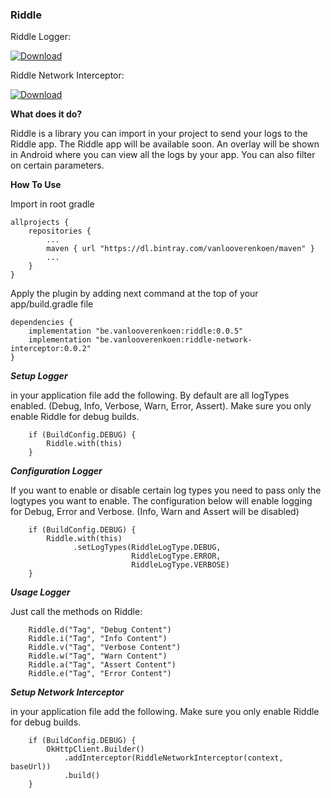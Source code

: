 ### Riddle ### 
Riddle Logger:

[ ![Download](https://api.bintray.com/packages/vanlooverenkoen/maven/riddle/images/download.svg) ](https://bintray.com/vanlooverenkoen/maven/riddle/_latestVersion)

Riddle Network Interceptor:

[ ![Download](https://api.bintray.com/packages/vanlooverenkoen/maven/riddle-network-interceptor/images/download.svg) ](https://bintray.com/vanlooverenkoen/maven/riddle-network-interceptor/_latestVersion)

**What does it do?**

Riddle is a library you can import in your project to send your logs to the Riddle app. The Riddle app will be available soon. An overlay will be shown in Android where you can view all the logs by your app. You can also filter on certain parameters.

**How To Use**

Import in root gradle

    allprojects {
        repositories {
            ...
            maven { url "https://dl.bintray.com/vanlooverenkoen/maven" }
            ...
        }
    }

Apply the plugin by adding next command at the top of your app/build.gradle file

    dependencies {
        implementation "be.vanlooverenkoen:riddle:0.0.5"
        implementation "be.vanlooverenkoen:riddle-network-interceptor:0.0.2"
    }

***Setup Logger***

in your application file add the following. By default are all logTypes enabled. (Debug, Info, Verbose, Warn, Error, Assert). Make sure you only enable Riddle for debug builds.

        if (BuildConfig.DEBUG) {
            Riddle.with(this)
        }

***Configuration Logger***

If you want to enable or disable certain log types you need to pass only the logtypes you want to enable. The configuration below will enable logging for Debug, Error and Verbose. (Info, Warn and Assert will be disabled)

        if (BuildConfig.DEBUG) {
            Riddle.with(this)
                  .setLogTypes(RiddleLogType.DEBUG,
                               RiddleLogType.ERROR,
                               RiddleLogType.VERBOSE)
        }

***Usage Logger***

Just call the methods on Riddle:
 
        Riddle.d("Tag", "Debug Content")       
        Riddle.i("Tag", "Info Content")       
        Riddle.v("Tag", "Verbose Content")       
        Riddle.w("Tag", "Warn Content")       
        Riddle.a("Tag", "Assert Content")     
        Riddle.e("Tag", "Error Content")
        
        
 ***Setup Network Interceptor***

in your application file add the following. Make sure you only enable Riddle for debug builds.

        if (BuildConfig.DEBUG) {
            OkHttpClient.Builder()
                .addInterceptor(RiddleNetworkInterceptor(context, baseUrl))
                .build()
        }       
 
